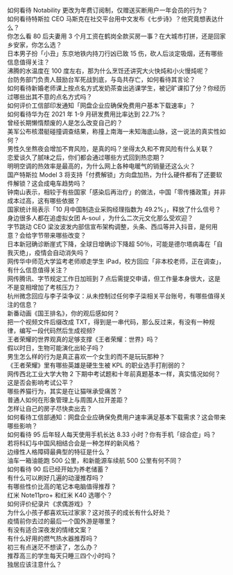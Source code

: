 如何看待 Notability 更改为年费订阅制，仅赠送买断用户一年会员的行为？  
如何看待特斯拉 CEO 马斯克在社交平台用中文发布《七步诗》？他究竟想表达什么？  
你怎么看 80 后夫妻用 3 个月工资在鹤岗全款买房一事？在大城市打拼，还是回家乡安家，你怎么选？  
日本男子扮「小丑」东京地铁内持刀行凶已致 15 伤，砍人后淡定吸烟，还有哪些信息值得关注？  
沸腾的水温度在 100 度左右，那为什么烹饪还讲究大火快炖和小火慢炖呢？  
台防务部门负责人鼓励台军死战到底，与岛共存亡，如何看待其言论？  
如何看待新婚老师课上按点名方式发奶茶查出逃课学生，被记旷课扣了分？你经历过哪些出其不意的点名方式吗？  
如何评价工信部印发通知「网盘企业应确保免费用户基本下载速率」？  
如何看待华为在 2021 年 1-9 月研发费用比率达到 22.7%？  
曾经长期懒惰颓废的人是怎么改变自己的？  
美军公布核潜艇碰撞调查结果，称撞上南海一未知海底山脉，这一说法的真实性如何？  
男性久坐熬夜会增加不育风险，是真的吗？坐得太久和不育风险有什么关联？  
恋爱谈久了腻味之后，你们都会通过哪些方式回到热恋期？  
明明空调的热效率是最高的，为什么网上各种电暖气的销量还这么火？  
国产特斯拉 Model 3 将支持「付费解锁」方向盘加热，为什么硬件都有了还要软件解锁？这会成电车趋势吗？  
钟南山表示，相较于有些国家「感染后再治疗」的做法，中国「零传播政策」并非成本过高，这有哪些依据？  
国家统计局表示「10 月中国制造业采购经理指数为 49.2%」，释放了什么信号？  
身边很多人都在追虚拟女团 A-soul ，为什么二次元文化那么受欢迎？  
字节跳动 CEO 梁汝波发内部信宣布架构调整，头条、西瓜等并入抖音，是何用意？会给字节带来哪些改变？  
日本新冠确诊断崖式下降，全球日增确诊下降超 50％，可能是德尔塔病毒在「自我灭绝」，疫情会自动消失吗？  
网传华中师范大学监考老师顺走学生 iPad，校方回应「非本校老师，正在调查」，有什么信息值得关注？  
网传腾讯、字节规定工作日加班到 7 点后需提交申请，但工作量本身很大，这是不是变相增加了考核压力？  
杭州微念回应与李子柒争议：从未控制过任何李子柒相关平台账号，有哪些值得关注的信息？  
新番动画《国王排名》，你的观后感如何？  
把一个视频文件后缀改成 TXT，得到是一串代码，那么反过来，有没有一种规律，编写一段代码然后生成视频?  
王者荣耀的世界观真的足够支撑《王者荣耀：世界》吗？  
假以时日，生物可能演化出轮子吗？  
男生怎么样的行为是真正喜欢一个女生的而不是玩玩那种？  
《王者荣耀》里有哪些英雄是硬生生被 KPL 的职业选手打削弱的？  
网传西北工业大学大物 2 下期中考试题和十年前真题基本一样，真实情况如何？这是否会影响考试公平？  
哪些养猫行为，其实是在让猫咪承受痛苦？  
普通人如何在形象管理上与周围人拉开差距？  
怎样让自己的房子尽快卖出去？  
如何看待工信部通知：网盘企业应确保免费用户速率满足基本下载需求？这会带来哪些影响？  
如何看待 95 后年轻人每天使用手机长达 8.33 小时？你有手机「综合症」吗？  
若将科幻与中国风相结合会是一种怎样的新风格？  
边缘性人格障碍最典型的特征是什么？  
油车一箱油能跑 500 公里，和新能源车续航 500 公里有何不同？  
如何看待 90 后已经开始为养老储蓄？  
有什么可以刷好几遍的动漫推荐吗？  
有哪些性价比高的笔记本电脑值得推荐？  
红米 Note11pro+ 和红米 K40 选哪个？  
如何评价纪录片《求偶游戏》？  
为什么小孩子都喜欢玩过家家？这对孩子的成长有什么好处？  
疫情前你去过的最后一个国外游是哪里？  
有没有适合深夜发的情绪文案？  
有什么好用的燃气热水器推荐吗？  
初三有点迷茫不想读了，怎么办？  
推荐高三的学生每天只睡三四个小时吗？  
独居应该注意什么？  
